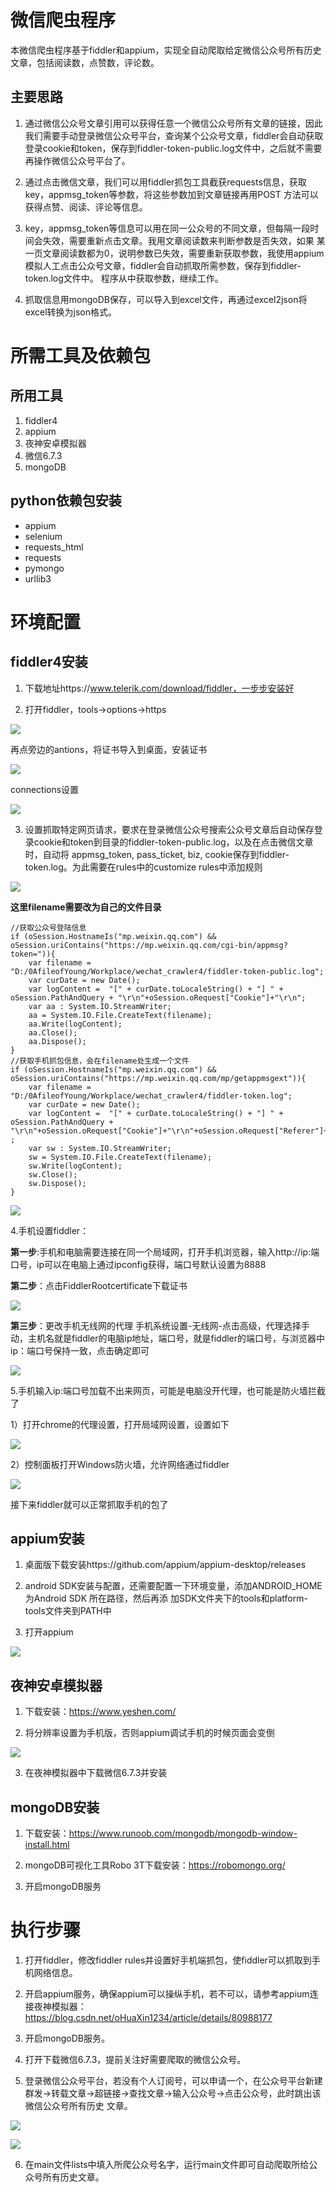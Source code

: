 # 微信爬虫程序
本微信爬虫程序基于fiddler和appium，实现全自动爬取给定微信公众号所有历史文章，包括阅读数，点赞数，评论数。
## 主要思路
1. 通过微信公众号文章引用可以获得任意一个微信公众号所有文章的链接，因此我们需要手动登录微信公众号平台，查询某个公众号文章，fiddler会自动获取
登录cookie和token，保存到fiddler-token-public.log文件中，之后就不需要再操作微信公众号平台了。

2. 通过点击微信文章，我们可以用fiddler抓包工具截获requests信息，获取key，appmsg_token等参数，将这些参数加到文章链接再用POST
方法可以获得点赞、阅读、评论等信息。

3. key，appmsg_token等信息可以用在同一公众号的不同文章，但每隔一段时间会失效，需要重新点击文章。我用文章阅读数来判断参数是否失效，如果
某一页文章阅读数都为0，说明参数已失效，需要重新获取参数，我使用appium模拟人工点击公众号文章，fiddler会自动抓取所需参数，保存到fiddler-token.log文件中。
程序从中获取参数，继续工作。

4. 抓取信息用mongoDB保存，可以导入到excel文件，再通过excel2json将excel转换为json格式。



# 所需工具及依赖包
## 所用工具
1. fiddler4
2. appium
3. 夜神安卓模拟器
4. 微信6.7.3
5. mongoDB
## python依赖包安装
+ appium
+ selenium
+ requests_html
+ requests
+ pymongo
+ urllib3
# 环境配置
## fiddler4安装
1. 下载地址https://www.telerik.com/download/fiddler，一步步安装好

2. 打开fiddler，tools->options->https

![](.README_images/ceff7eaa.png)

再点旁边的antions，将证书导入到桌面，安装证书

![](.README_images/89c1308b.png)

connections设置

![](.README_images/3a414a63.png)

3. 设置抓取特定网页请求，要求在登录微信公众号搜索公众号文章后自动保存登录cookie和token到目录的fiddler-token-public.log，以及在点击微信文章时，自动将
appmsg_token, pass_ticket, biz, cookie保存到fiddler-token.log。为此需要在rules中的customize rules中添加规则

![](.README_images/98ab92ab.png)

**这里filename需要改为自己的文件目录**
 
 
    //获取公众号登陆信息
    if (oSession.HostnameIs("mp.weixin.qq.com") && oSession.uriContains("https://mp.weixin.qq.com/cgi-bin/appmsg?token=")){  
        var filename = "D:/0AfileofYoung/Workplace/wechat_crawler4/fiddler-token-public.log";  
        var curDate = new Date();  
        var logContent =  "[" + curDate.toLocaleString() + "] " + oSession.PathAndQuery + "\r\n"+oSession.oRequest["Cookie"]+"\r\n";  
        var aa : System.IO.StreamWriter;  
        aa = System.IO.File.CreateText(filename);  
        aa.Write(logContent); 
        aa.Close();  
        aa.Dispose();  
    }
    //获取手机抓包信息，会在filename处生成一个文件
    if (oSession.HostnameIs("mp.weixin.qq.com") && oSession.uriContains("https://mp.weixin.qq.com/mp/getappmsgext")){  
        var filename = "D:/0AfileofYoung/Workplace/wechat_crawler4/fiddler-token.log";  
        var curDate = new Date();  
        var logContent =  "[" + curDate.toLocaleString() + "] " + oSession.PathAndQuery + "\r\n"+oSession.oRequest["Cookie"]+"\r\n"+oSession.oRequest["Referer"]+"\r\n" ;  
        var sw : System.IO.StreamWriter;  
        sw = System.IO.File.CreateText(filename);  
        sw.Write(logContent); 
        sw.Close();  
        sw.Dispose();  
    } 

![](.README_images/971b0b4e.png)

4.手机设置fiddler：

**第一步**:手机和电脑需要连接在同一个局域网，打开手机浏览器，输入http://ip:端口号，ip可以在电脑上通过ipconfig获得，端口号默认设置为8888

**第二步**：点击FiddlerRootcertificate下载证书

![](.README_images/9383e7bb.png)

**第三步**：更改手机无线网的代理
手机系统设置-无线网-点击高级，代理选择手动，主机名就是fiddler的电脑ip地址，端口号，就是fiddler的端口号，与浏览器中ip：端口号保持一致，点击确定即可

![](.README_images/a00c5084.png)

5.手机输入ip:端口号加载不出来网页，可能是电脑没开代理，也可能是防火墙拦截了

1）打开chrome的代理设置，打开局域网设置，设置如下

![](.README_images/d65cebfb.png)

2）控制面板打开Windows防火墙，允许网络通过fiddler

![](.README_images/1a5fadcc.png)

接下来fiddler就可以正常抓取手机的包了

## appium安装
1. 桌面版下载安装https://github.com/appium/appium-desktop/releases

2. android SDK安装与配置，还需要配置一下环境变量，添加ANDROID_HOME为Android SDK 所在路径，然后再添
加SDK文件夹下的tools和platform-tools文件夹到PATH中

3. 打开appium

![](.README_images/c088d05d.png)

## 夜神安卓模拟器

1. 下载安装：https://www.yeshen.com/

2. 将分辨率设置为手机版，否则appium调试手机的时候页面会变倒

![](.README_images/0e0ff4e1.png)

3. 在夜神模拟器中下载微信6.7.3并安装

## mongoDB安装

1. 下载安装：https://www.runoob.com/mongodb/mongodb-window-install.html

2. mongoDB可视化工具Robo 3T下载安装：https://robomongo.org/

3. 开启mongoDB服务
 
 # 执行步骤
 1. 打开fiddler，修改fiddler rules并设置好手机端抓包，使fiddler可以抓取到手机网络信息。
 
 2. 开启appium服务，确保appium可以操纵手机，若不可以，请参考appium连接夜神模拟器： https://blog.csdn.net/oHuaXin1234/article/details/80988177
  
 3. 开启mongoDB服务。
 
 4. 打开下载微信6.7.3，提前关注好需要爬取的微信公众号。
 
 5. 登录微信公众号平台，若没有个人订阅号，可以申请一个，在公众号平台新建群发->转载文章->超链接->查找文章->输入公众号->点击公众号，此时跳出该微信公众号所有历史
文章。
 
 ![](.README_images/28bc1cf7.png)
 
 ![](.README_images/7eb1e473.png)
 
 6. 在main文件lists中填入所爬公众号名字，运行main文件即可自动爬取所给公众号所有历史文章。
 


  
